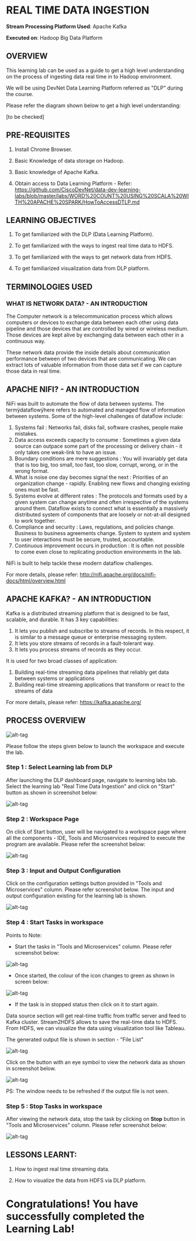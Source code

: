 # REAL TIME DATA INGESTION

**Stream Processing Platform Used**: Apache Kafka

**Executed on**: Hadoop Big Data Platform


## OVERVIEW

This learning lab can be used as a guide to get a high level understanding on the process of ingesting data real time in to Hadoop environment. 

We will be using DevNet Data Learning Platform referred as "DLP" during the course. 

Please refer the diagram shown below to get a high level understanding:

[to be checked]


## PRE-REQUISITES

1. Install Chrome Browser.

2. Basic Knowledge of data storage on Hadoop.

3. Basic knowledge of Apache Kafka.

4. Obtain access to Data Learning Platform -
                                                          Refer: https://github.com/CiscoDevNet/data-dev-learning-labs/blob/master/labs/WORD%20COUNT%20USING%20SCALA%20WITH%20APACHE%20SPARK/HowToAccessDTLP.md


## LEARNING OBJECTIVES

1. To get familiarized with the DLP (Data Learning Platform).

2. To get familiarized with the ways to ingest real time data to HDFS.

3. To get familiarized with the ways to get network data from HDFS. 

4. To get familiarized visualization data from DLP platform.


## TERMINOLOGIES USED


### WHAT IS NETWORK DATA? - AN INTRODUCTION

The Computer network is a telecommunication process which allows computers or devices to exchange data between each other using data pipeline and those devices that are controlled by wired or wireless medium. Those devices are kept alive by exchanging data between each other in a continuous way. 

These network data provide the inside details about communication performance between of two devices that are communicating. We can extract lots of valuable information from those data set if we can capture those data in real time. 

## APACHE NIFI? - AN INTRODUCTION

NiFi was built to automate the flow of data between systems. The termÿdataflowÿhere refers to automated and managed flow of information between systems. Some of the high-level challenges of dataflow include:
1. Systems fail : Networks fail, disks fail, software crashes, people make mistakes.
2. Data access exceeds capacity to consume : Sometimes a given data source can outpace some part of the processing or delivery chain - it only takes one weak-link to have an issue.
3. Boundary conditions are mere suggestions : You will invariably get data that is too big, too small, too fast, too slow, corrupt, wrong, or in the wrong format.
4. What is noise one day becomes signal the next : Priorities of an organization change - rapidly. Enabling new flows and changing existing ones must be fast.
5. Systems evolve at different rates : The protocols and formats used by a given system can change anytime and often irrespective of the systems around them. Dataflow exists to connect what is essentially a massively distributed system of components that are loosely or not-at-all designed to work together.
6. Compliance and security : Laws, regulations, and policies change. Business to business agreements change. System to system and system to user interactions must be secure, trusted, accountable.
7. Continuous improvement occurs in production : It is often not possible to come even close to replicating production environments in the lab.

NiFi is built to help tackle these modern dataflow challenges.

For more details, please refer:
http://nifi.apache.org/docs/nifi-docs/html/overview.html

## APACHE KAFKA? - AN INTRODUCTION

Kafka is a distributed streaming platform that is designed to be fast, scalable, and durable. It has 3 key capabilities:

1.	It lets you publish and subscribe to streams of records. In this respect,    it is similar to a message queue or enterprise messaging system.
2.	It lets you store streams of records in a fault-tolerant way.
3.	It lets you process streams of records as they occur.

It is used for two broad classes of application:

1.	Building real-time streaming data pipelines that reliably get data between systems or applications
2.	Building real-time streaming applications that transform or react to the streams of data

For more details, please refer:
https://kafka.apache.org/


## PROCESS OVERVIEW 

![alt-tag](https://raw.githubusercontent.com/CiscoDevNet/data-dev-learning-labs/master/labs/WORD%20COUNT%20USING%20SCALA%20WITH%20APACHE%20SPARK/assets/images/Process.jpeg?raw=true)

Please follow the steps given below to launch the workspace and execute the lab.

### **Step 1 : Select Learning lab from DLP**

After launching the DLP dashboard page, navigate to learning labs tab. Select the learning lab "Real Time Data Ingestion" and click on "Start" button as shown in screenshot below:

![alt-tag](https://raw.githubusercontent.com/CiscoDevNet/data-dev-learning-labs/master/labs/REAL%20TIME%20DATA%20INGESTION/assets/images/RTDI1.jpeg?raw=true)


### **Step 2 : Workspace Page**

On click of Start button, user will be navigated to a workspace page where all the components - IDE, Tools and Microservices required to execute the program are available. Please refer the screenshot below:

![alt-tag](https://raw.githubusercontent.com/CiscoDevNet/data-dev-learning-labs/master/labs/REAL%20TIME%20DATA%20INGESTION/assets/images/RTDI2.jpeg?raw=true)

### **Step 3 : Input and Output Configuration**

Click on the configuration settings button provided in "Tools and Microservices" column. Please refer screenshot below. The input and output configuration existing for the learning lab is shown.

![alt-tag](https://raw.githubusercontent.com/CiscoDevNet/data-dev-learning-labs/master/labs/REAL%20TIME%20DATA%20INGESTION/assets/images/RTDI4.jpeg?raw=true)

### **Step 4 : Start Tasks in workspace**

Points to Note:

* Start the tasks in "Tools and Microservices" column. Please refer screenshot below:

![alt-tag](https://raw.githubusercontent.com/CiscoDevNet/data-dev-learning-labs/master/labs/REAL%20TIME%20DATA%20INGESTION/assets/images/RTDI3.jpeg?raw=true)

* Once started, the colour of the icon changes to green as shown in screen below:

![alt-tag](https://raw.githubusercontent.com/CiscoDevNet/data-dev-learning-labs/master/labs/REAL%20TIME%20DATA%20INGESTION/assets/images/RTDI5.jpeg?raw=true)

* If the task is in stopped status then click on it to start again. 

Data source section will get real-time traffic from traffic server and feed to Kafka cluster. Stream2HDFS allows to save the real-time data to HDFS. From HDFS, we can visualize the data using visualization tool like Tableau.

The generated output file is shown in section - "File List"

![alt-tag](https://raw.githubusercontent.com/CiscoDevNet/data-dev-learning-labs/master/labs/REAL%20TIME%20DATA%20INGESTION/assets/images/RTDI6.jpeg?raw=true)

Click on the button with an eye symbol to view the network data as shown in screenshot below.

![alt-tag](https://raw.githubusercontent.com/CiscoDevNet/data-dev-learning-labs/master/labs/REAL%20TIME%20DATA%20INGESTION/assets/images/RTDI7.jpeg?raw=true)

PS: The window needs to be refreshed if the output file is not seen.
</br>


### **Step 5 : Stop Tasks in workspace**

After viewing the network data, stop the task by clicking on **Stop** button in "Tools and Microservices" column. Please refer screenshot below:

![alt-tag](https://raw.githubusercontent.com/CiscoDevNet/data-dev-learning-labs/master/labs/REAL%20TIME%20DATA%20INGESTION/assets/images/RTDI5.jpeg?raw=true)

## LESSONS LEARNT:

1. How to ingest real time streaming data.

2. How to visualize the data from HDFS via DLP platform.


# **Congratulations! You have successfully completed the Learning Lab!**

